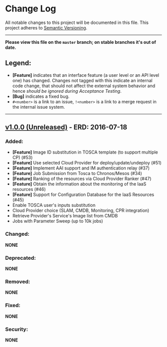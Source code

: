 # Change Log
All notable changes to this project will be documented in this file.
This project adheres to [Semantic Versioning](http://semver.org/).

---

**Please view this file on the `master` branch; on stable branches it's out of date.**

## Legend:
- **[Feature]** indicates that an interface feature (a user level or an API level one) has changed. Changes not tagged with this indicate an internal code change, that should not affect the external system behavior and hence *should be ignored during Acceptance Testing*.
- **[Bug]** indicates a fixed bug.
- `#<number>` is a link to an issue, `!<number>` is a link to a merge request in the internal issue system.

---

## [v1.0.0 (Unreleased)] - ERD: 2016-07-18

### Added:
- **[Feature]** Image ID substitution in TOSCA template (to support multiple CP) (#53)
- **[Feature]** Use selected Cloud Provider for deploy/update/undeploy (#51)
- **[Feature]** Implement AAI support and IM authentication relay (#37)
- **[Feature]** Job Submission from Tosca to Chronos/Mesos (#34)
- **[Feature]** Ranking of the resources via Cloud Provider Ranker (#47)
- **[Feature]** Obtain the information about the monitoring of the IaaS resources (#46)
- **[Feature]** Support for Configuration Database for the IaaS Resources (#45)
- Enable TOSCA user's inputs substitution
- Cloud Provider choice (SLAM, CMDB, Monitoring, CPR integration)
- Retrieve Provider's Service's Image list from CMDB
- Jobs with Parameter Sweep (up to 10k jobs)

### Changed:
**NONE**

### Deprecated:
**NONE**

### Removed:
**NONE**

### Fixed:
**NONE**

### Security:
**NONE**



[v1.0.0 (Unreleased)]: ../../compare/0.0.5...HEAD